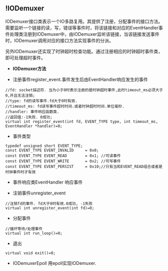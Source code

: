 ## !IODemuxer ##

IODemuxer接口类表示一个IO多路复用。其提供了注册，分配事件的接口方法。需要监听一个链接的读，写，错误等事件时，将该链接和对应的EventHandler事件处理类注册到IODemuxer中，由IODemuxer监听该链接，当该链接发送事件时，IODemuxer调用对应的接口方法实现事件的分派。

另外IODemuxer还实现了时钟超时检查功能。通过注册相应的时钟超时事件类，即可处理超时事件。

  * **IODemuxer方法**

  * 注册事件register\_event.事件发生后由EventHandler响应发生的事件
```
//fd: socket描述符. 当为小于0时表示注册的是时钟超时事件,此时timeout_ms必须大于0,并且无法注销;
//type: fd的读写事件.fd大于0时有效.
//timeout_ms: fd读写事件超时时间.或者时钟超时时间.单位毫秒.
//handler: 事件响应函数类.
//返回值:-1失败. 0成功;
virtual int register_event(int fd, EVENT_TYPE type, int timeout_ms, EventHandler *handler)=0;
```

  * 事件类型
```
typedef unsigned short EVENT_TYPE;
const EVENT_TYPE EVENT_INVALID     = 0x0;
const EVENT_TYPE EVENT_READ        = 0x1; //可读事件
const EVENT_TYPE EVENT_WRITE       = 0x2; //可写事件
const EVENT_TYPE EVENT_PERSIST     = 0x10;//只有当和EVENT_READ组合或者是时钟事件时才有效
```

  * 事件响应类EventHandler
响应事件

  * 注销事件unregister\_event
```
//注销fd的事件. fd大于0时有效.0成功, -1失败
virtual int unregister_event(int fd)=0;
```

  * 分配事件
```
//循环等待/处理事件
virtual int run_loop()=0;
```

  * 退出
```
virtual void exit()=0;
```

  * IODemuxerEpoll
用epoll实现IODemuxer.